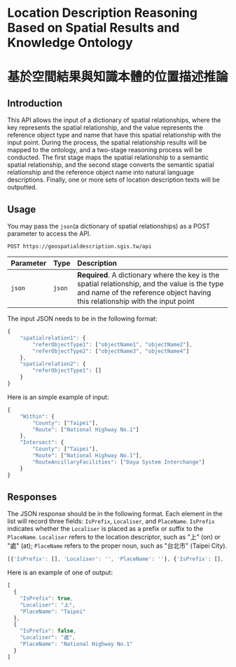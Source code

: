 # Location Description Reasoning Based on Spatial Results and Knowledge Ontology
# 基於空間結果與知識本體的位置描述推論

## Introduction

This API allows the input of a dictionary of spatial relationships, where the key represents the spatial relationship, and the value represents the reference object type and name that have this spatial relationship with the input point. During the process, the spatial relationship results will be mapped to the ontology, and a two-stage reasoning process will be conducted. The first stage maps the spatial relationship to a semantic spatial relationship, and the second stage converts the semantic spatial relationship and the reference object name into natural language descriptions. Finally, one or more sets of location description texts will be outputted.

## Usage

You may pass the `json`(a dictionary of spatial relationships) as a POST parameter to access the API. 

```http
POST https://geospatialdescription.sgis.tw/api
```

| Parameter | Type | Description |
| :--- | :--- | :--- |
| `json` | `json` | **Required**. A dictionary where the key is the spatial relationship, and the value is the type and name of the reference object having this relationship with the input point |

The input JSON needs to be in the following format:

```javascript
{
    "spatialrelation1": {
        "referObjectType1": ["objectName1", "objectName2"],
        "referObjectType2": ["objectName3", "objectName4"]
    },
    "spatialrelation2": {
        "referObjectType1": []
    }
}
```

Here is an simple example of input:

```javascript
{
    "Within": {
        "County": ["Taipei"],
        "Route": ["National Highway No.1"]
    },
    "Intersect": {
        "County": ["Taipei"],
        "Route": ["National Highway No.1"],
        "RouteAncillaryFacilities": ["Daya System Interchange"]
    }
}
```

## Responses

The JSON response should be in the following format. Each element in the list will record three fields: `IsPrefix`, `Localiser`, and `PlaceName`. `IsPrefix` indicates whether the `Localiser` is placed as a prefix or suffix to the `PlaceName`. `Localiser` refers to the location descriptor, such as "上" (on) or "處" (at); `PlaceName` refers to the proper noun, such as "台北市" (Taipei City).

```javascript
[{'IsPrefix': [], 'Localiser': '', 'PlaceName': ''}, {'IsPrefix': [], 'Localiser': '', 'PlaceName': ''}, ...]
```

Here is an example of one of output:

```javascript
[
  {
    "IsPrefix": true,
    "Localiser": "上",
    "PlaceName": "Taipei"
  },
  {
    "IsPrefix": false,
    "Localiser": "處",
    "PlaceName": "National Highway No.1"
  }
]
```